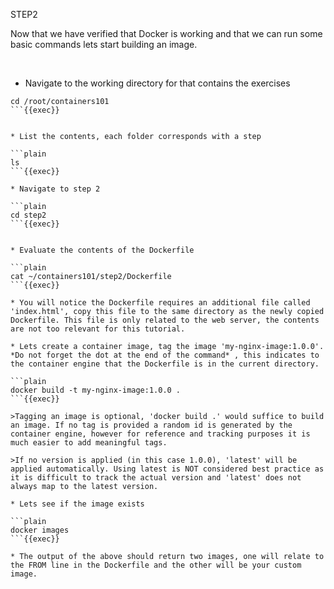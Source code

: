 STEP2

Now that we have verified that Docker is working and that we can run some basic commands lets start building an image.

<br>

* Navigate to the working directory for that contains the exercises
```plain
cd /root/containers101 
```{{exec}}


* List the contents, each folder corresponds with a step

```plain
ls 
```{{exec}}

* Navigate to step 2

```plain
cd step2
```{{exec}}


* Evaluate the contents of the Dockerfile 

```plain
cat ~/containers101/step2/Dockerfile
```{{exec}}

* You will notice the Dockerfile requires an additional file called 'index.html', copy this file to the same directory as the newly copied Dockerfile. This file is only related to the web server, the contents are not too relevant for this tutorial.

* Lets create a container image, tag the image 'my-nginx-image:1.0.0'. *Do not forget the dot at the end of the command* , this indicates to the container engine that the Dockerfile is in the current directory.

```plain
docker build -t my-nginx-image:1.0.0 .
```{{exec}}

>Tagging an image is optional, 'docker build .' would suffice to build an image. If no tag is provided a random id is generated by the container engine, however for reference and tracking purposes it is much easier to add meaningful tags. 

>If no version is applied (in this case 1.0.0), 'latest' will be applied automatically. Using latest is NOT considered best practice as it is difficult to track the actual version and 'latest' does not always map to the latest version.

* Lets see if the image exists

```plain
docker images
```{{exec}}

* The output of the above should return two images, one will relate to the FROM line in the Dockerfile and the other will be your custom image.


